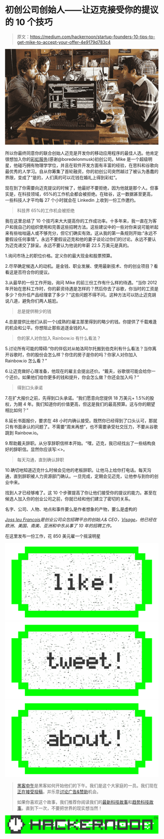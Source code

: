 # 初创公司创始人——让迈克接受你的提议的 10 个技巧

> 原文：<https://medium.com/hackernoon/startup-founders-10-tips-to-get-mike-to-accept-your-offer-4e9179d783c4>

![](img/dd67941680514c8c1060f2415460ab36.png)

所以你最终同意你的联合创始人迈克是开发你的移动应用程序的最佳人选。他肯定很想加入你的[彩虹服务](https://goo.gl/ZiOYZh)(感谢@boredelonmusk)初创公司。Mike 是一个超级明星，他碰巧拥有物理学学位，并且在软件开发方面有丰富的经验，在思科和谷歌向最优秀的人学习。自从你筹集了首轮融资，你的初创公司突然越过了被认为愚蠢的界限，变成了“是的，人们真的可以花钱在婚礼上得到彩虹”。

现在到了你需要向迈克提议的时候了，他最好不要拒绝，因为他就是那个人。但事实是，在科技领域，65%的工作机会都会被拒绝。在硅谷，这一数据甚至更高，一些科技人才平均每 27 个小时就会在 Linkedin 上收到一份工作邀约。

> 科技界 65%的工作机会被拒绝

我在这里总结了 10 个技巧来大大提高你的工作成功率。十多年来，我一直在为客户和我自己的组织使用和完善这些招聘方法。这些建议中的一些对你来说可能听起来有些咄咄逼人或不够充分，但它们确实有效。这从我的第一条规则开始:“永远不要假设任何事情”。永远不要假设迈克和他的妻子谈论过你们的讨论。永远不要认为迈克递交了辞呈。永远不要认为他说的年薪 22.5 万美元是真的。

1.询问市场上的职位价格。定义你的最大现金和股票预算。

2.尽早确定候选人的动机。是金钱、职业发展、使用最新技术、你的创业项目？看看这是否符合你的提议。

3.从最早的一份工作开始，询问 Mike 的前三份工作有什么样的待遇。“当你 2012 年开始在思科工作时，你的薪资待遇是怎样的？然后你去了谷歌，你当时的工资是多少？你升任产品经理拿了多少？”这些问题不得不问。这种方法可以防止迈克胡说八道，避免你们两人尴尬。

> 总是提供稍少的钱

4.总是提供比他们从前一个(成熟的)雇主那里得到的略少的钱。你提供了千载难逢的机会和公平。你想阻止那些追逐金钱的人。

> 你的家人对你加入 Rainbow.io 有什么看法？

5.讨论所有可能的障碍:“你的伴侣对从帕洛阿尔托搬到伯克利有什么看法？当你离开谷歌时，你的股份会怎么样？你住的房子是你的吗？你家人对你加入 Rainbow.io 怎么看？”

6.让迈克做好心理准备，他现在的雇主会提出还价。“戴夫，谷歌很可能会给你一个还价。如果他们给你更多的钱和提升，你会怎么做？你还会加入吗？”

> 得到口头承诺

7.在扩大报价之前，先得到口头承诺。“我们愿意向您提供 18 万美元+ 1.5%的股权，为期 4 年。我们知道你的价值更高，但这是我们的最高预算。这与你的期望相比如何？”

8.延长书面报价，要求在 48 小时内确认接受。既然你已经得到了口头认可，那就只有书面承认的问题了。不需要“周末再想”，也不需要承受社交压力，不要从谷歌跳到 Rainbow.io。

9.帮助戴夫辞职。从分享辞职信样本开始。“嘿，迈克，我已经找出了一些结构良好的辞职信。显然你应该写:<<my decision="" is="" final="" and="" i="" am="" looking="" for="" the="" earliest="" possible="" release="" date="">>。</my>

> 每天沟通，直到确认辞职

10.确切地知道迈克什么时候会见他的老板辞职。让他马上给你打电话。每天沟通，直到辞职被人力资源部门确认。一旦完成，定期会见迈克，让他参与到你的创业中来。

找到人才已经够难了。这 10 个步骤提高了你让他们接受你的提议的能力。甚至在候选人加入你的创业公司之前，你就已经和他们建立了密切的关系。

名字、公司、人物、地点和事件要么是作者想象的产物，要么是虚构的

[*Joss leu Francois*](https://goo.gl/vmGyT9)*是创业公司众包招聘平台的创始人& CEO，*[*Visage*](http://goo.gl/EedISG)*。他已经在欧洲、美国、南美、亚洲和中东从事了 10 年的招聘工作。*

在这里发布一份工作，花 850 美元雇一个摇滚明星

[![](img/50ef4044ecd4e250b5d50f368b775d38.png)](http://bit.ly/HackernoonFB)[![](img/979d9a46439d5aebbdcdca574e21dc81.png)](https://goo.gl/k7XYbx)[![](img/2930ba6bd2c12218fdbbf7e02c8746ff.png)](https://goo.gl/4ofytp)

> [黑客中午](http://bit.ly/Hackernoon)是黑客如何开始他们的下午。我们是这个大家庭的一员。我们现在[正在接受投稿](http://bit.ly/hackernoonsubmission)，并乐意[讨论广告&赞助](mailto:partners@amipublications.com)机会。
> 
> 如果你喜欢这个故事，我们推荐你阅读我们的[最新科技故事](http://bit.ly/hackernoonlatestt)和[趋势科技故事](https://hackernoon.com/trending)。直到下一次，不要把世界的现实想当然！

[![](img/be0ca55ba73a573dce11effb2ee80d56.png)](https://goo.gl/Ahtev1)